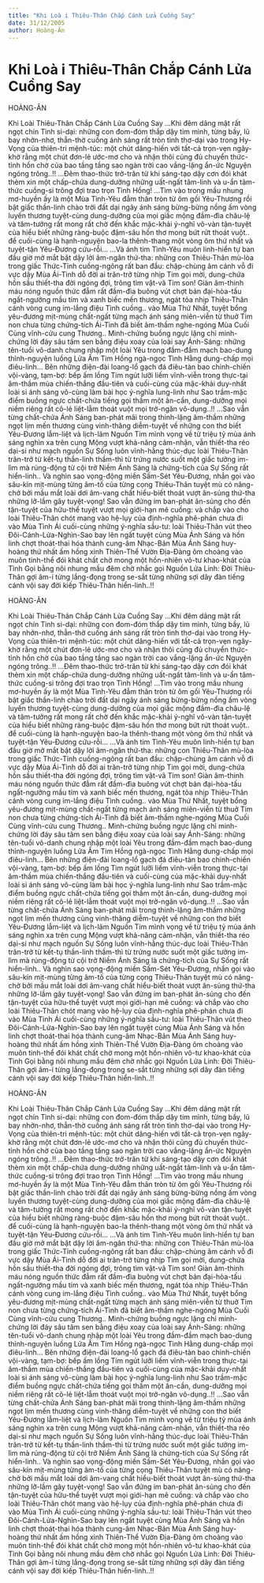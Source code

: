 ```yaml
---
title: "Khi Loà i Thiêu-Thân Chắp Cánh Lửa Cuồng Say"
date: 31/12/2005
author: Hoàng-Ân
---
```


# Khi Loà i Thiêu-Thân Chắp Cánh Lửa Cuồng Say

HOÀNG-ÂN

Khi Loài Thiêu-Thân Chắp Cánh Lửa Cuồng Say
       ...Khi đêm dâng mật rất ngọt chín Tình si-dại:  những con đom-đóm thắp dậy tim mình, từng bầy, lũ bay nhởn-nhơ, thẫn-thờ cuống ánh sáng rất tròn tình thơ-dại vào trong Hy-Vọng của thiên-tri mệnh-túc:  một chút dâng-hiến với tất-cả trọn-vẹn ngây-khờ rằng một chút đơn-lẻ ước-mơ cho và nhận thôi cũng đủ chuyển thức-tỉnh hồn chờ của bao tầng tầng sao ngàn trời cao vắng-lặng ẩn-ức Nguyện ngóng trông..!!
       ...Đêm thao-thức trở-trăn từ khi sáng-tạo dậy cơn đói khát thèm xin một chấp-chứa dung-dưỡng những uất-ngất tâm-linh và u-ẩn tâm-thức cuồng-si trông đợi trao trọn Tình Hồng!  ...Tìm vào trong mầu nhung mơ-huyền ấy là một Mùa Tình-Yêu đẫm thân tròn từ ôm gối Yêu-Thương rồi bật giấc thần-linh chào trời đất dại ngây ánh sáng bừng-bừng nồng ấm vòng luyến thương tuyệt-cùng dung-dưỡng của mọi giấc mộng đầm-đìa châu-lệ và tâm-tưởng rất mong rất chờ đến khắc mặc-khải ý-nghĩ vô-vàn tận-tuyệt của hiểu biết những ràng-buộc đậm-sâu hồn thơ mong bứt rứt thoát vuột.. để cuối-cùng là hạnh-nguyện bao-la thênh-thang một vòng ôm thứ nhất và tuyệt-tận Yêu-Đương cứu-rỗi...
       ...Và ánh tim Tình-Yêu muôn linh-hiển tự ban đầu giờ mở mắt bật dậy lời âm-ngân thứ-tha:  những con Thiêu-Thân mù-lòa trong giấc Thức-Tỉnh cuồng-ngông rất ban đầu:  chập-chùng âm cánh vỗ đi vực dậy Mùa Ái-Tình dỗ đời ai trăn-trở từng nhịp Tim gọi mời, dung-chứa hồn sầu thiết-tha đời ngóng đợi, trông tìm vật-vã Tim son!  Giàn âm-thinh máu nóng nguồn thức đẫm rất đầm-đìa buông vút chợt bản đại-hòa-tấu ngất-ngưởng mầu tím và xanh biếc mến thương, ngát tỏa nhịp Thiêu-Thân cánh vòng cung im-lắng điệu Tình cuồng.. vào Mùa Thứ Nhất, tuyệt bổng yêu-đương mịt-mùng chất-ngất từng mạch ánh sáng miên-viễn từ thuở Tim non chưa từng chứng-tích Ái-Tình đã biết âm-thầm nghe-ngóng Mùa Cuối Cùng vĩnh-cửu cung Thương..  Minh-chứng buồng ngực lặng chỉ minh-chứng lời đáy sâu tâm sen bằng điệu xoay của loài say Ánh-Sáng:  những tên-tuổi vô-danh chung nhập một loài Yêu trong đầm-đầm mạch bao-dung thỉnh-nguyện luồng Lửa Ấm Tim Hồng ngà-ngọc Tình Hằng dung-chấp mọi điêu-linh...  Bên những điện-đài loang-lổ gạch đá điêu-tàn bao chinh-chiến vội-vàng, tạm-bợ:  bếp ấm lồng Tim ngút lưỡi liếm vĩnh-viễn trong thực-tại âm-thầm mùa chiến-thắng đầu-tiên và cuối-cùng của mặc-khải duy-nhất loài si ánh sáng vô-cùng làm bài học ý-nghĩa lung-linh như Sao trầm-mặc điểm buồng ngực chất-chứa tiếng gọi thầm một ân-cần, dung-dưỡng mọi niềm riêng rất cô-lẻ liệt-lẫm thoát vuột mọi trở-ngăn vô-dụng..!!
       ...Sao vẫn từng chất-chứa Ánh Sáng ban-phát mãi trong thinh-lặng âm-thầm những ngọt lịm mến thương cùng vinh-thăng diễm-tuyệt về những con thơ biết Yêu-Đương lẫm-liệt và lịch-lãm Nguồn Tim mình vọng về từ triệu tỷ mùa ánh sáng nghìn xa trên cung Mộng vượt khả-năng cảm-nhận, vẫn thiết-tha réo dại-si như mạch nguồn Sự Sống luôn vĩnh-hằng thúc-dục loài Thiêu-Thân trăn-trở từ kết-tụ thần-linh thầm-thì từ trứng nước suốt một giấc tưởng im-lìm mà rúng-động từ cội trở Niềm Ánh Sáng là chứng-tích của Sự Sống rất hiển-linh.. Và nghìn sao vọng-động miền Sấm-Sét Yêu-Đương, nhắn gọi vào sâu-kín mịt-mùng từng âm-tố của từng cọng Thiêu-Thân tuyệt mù có nâng-chở bởi mầu mắt loài dơi âm-vang chất hiểu-biết thoát vượt ân-sủng thứ-tha những lỡ-lầm gây tuyệt-vọng!  Sao vẫn đứng im ban-phát ân-sủng cho đến tận-tuyệt của hữu-thể tuyệt vượt mọi giới-hạn mê cuồng: và chắp vào cho loài Thiêu-Thân chót mang vào hệ-lụy của định-nghĩa phê-phán chưa đi vào Mùa Tình Ái cuối-cùng những ý-nghĩa sầu-tư:  loài Thiêu-Thân vút theo Đôi-Cánh-Lửa-Nghìn-Sao bay lên ngất tuyệt cùng Mùa Ánh Sáng và hồn linh chợt thoát-thai hóa thành cung-âm Nhạc-Bản Mùa Ánh Sáng huy-hoàng thứ nhất ấm hồng xinh Thiên-Thể Vườn Địa-Đàng ôm choàng vào muôn tinh-thể đói khát chất chờ mong một hồn-nhiên vô-tư khao-khát của Tình Gọi bằng nôi nhung mầu đêm chờ nhắc gọi Nguồn Lửa Linh:  Đời Thiêu-Thân gợi âm-ỉ từng lắng-đọng trong se-sắt từng những sợi dây đàn tiếng cánh vội say đời kiếp Thiêu-Thân hiển-linh..!!

HOÀNG-ÂN

Khi Loài Thiêu-Thân Chắp Cánh Lửa Cuồng Say
       ...Khi đêm dâng mật rất ngọt chín Tình si-dại:  những con đom-đóm thắp dậy tim mình, từng bầy, lũ bay nhởn-nhơ, thẫn-thờ cuống ánh sáng rất tròn tình thơ-dại vào trong Hy-Vọng của thiên-tri mệnh-túc:  một chút dâng-hiến với tất-cả trọn-vẹn ngây-khờ rằng một chút đơn-lẻ ước-mơ cho và nhận thôi cũng đủ chuyển thức-tỉnh hồn chờ của bao tầng tầng sao ngàn trời cao vắng-lặng ẩn-ức Nguyện ngóng trông..!!
       ...Đêm thao-thức trở-trăn từ khi sáng-tạo dậy cơn đói khát thèm xin một chấp-chứa dung-dưỡng những uất-ngất tâm-linh và u-ẩn tâm-thức cuồng-si trông đợi trao trọn Tình Hồng!  ...Tìm vào trong mầu nhung mơ-huyền ấy là một Mùa Tình-Yêu đẫm thân tròn từ ôm gối Yêu-Thương rồi bật giấc thần-linh chào trời đất dại ngây ánh sáng bừng-bừng nồng ấm vòng luyến thương tuyệt-cùng dung-dưỡng của mọi giấc mộng đầm-đìa châu-lệ và tâm-tưởng rất mong rất chờ đến khắc mặc-khải ý-nghĩ vô-vàn tận-tuyệt của hiểu biết những ràng-buộc đậm-sâu hồn thơ mong bứt rứt thoát vuột.. để cuối-cùng là hạnh-nguyện bao-la thênh-thang một vòng ôm thứ nhất và tuyệt-tận Yêu-Đương cứu-rỗi...
       ...Và ánh tim Tình-Yêu muôn linh-hiển tự ban đầu giờ mở mắt bật dậy lời âm-ngân thứ-tha:  những con Thiêu-Thân mù-lòa trong giấc Thức-Tỉnh cuồng-ngông rất ban đầu:  chập-chùng âm cánh vỗ đi vực dậy Mùa Ái-Tình dỗ đời ai trăn-trở từng nhịp Tim gọi mời, dung-chứa hồn sầu thiết-tha đời ngóng đợi, trông tìm vật-vã Tim son!  Giàn âm-thinh máu nóng nguồn thức đẫm rất đầm-đìa buông vút chợt bản đại-hòa-tấu ngất-ngưởng mầu tím và xanh biếc mến thương, ngát tỏa nhịp Thiêu-Thân cánh vòng cung im-lắng điệu Tình cuồng.. vào Mùa Thứ Nhất, tuyệt bổng yêu-đương mịt-mùng chất-ngất từng mạch ánh sáng miên-viễn từ thuở Tim non chưa từng chứng-tích Ái-Tình đã biết âm-thầm nghe-ngóng Mùa Cuối Cùng vĩnh-cửu cung Thương..  Minh-chứng buồng ngực lặng chỉ minh-chứng lời đáy sâu tâm sen bằng điệu xoay của loài say Ánh-Sáng:  những tên-tuổi vô-danh chung nhập một loài Yêu trong đầm-đầm mạch bao-dung thỉnh-nguyện luồng Lửa Ấm Tim Hồng ngà-ngọc Tình Hằng dung-chấp mọi điêu-linh...  Bên những điện-đài loang-lổ gạch đá điêu-tàn bao chinh-chiến vội-vàng, tạm-bợ:  bếp ấm lồng Tim ngút lưỡi liếm vĩnh-viễn trong thực-tại âm-thầm mùa chiến-thắng đầu-tiên và cuối-cùng của mặc-khải duy-nhất loài si ánh sáng vô-cùng làm bài học ý-nghĩa lung-linh như Sao trầm-mặc điểm buồng ngực chất-chứa tiếng gọi thầm một ân-cần, dung-dưỡng mọi niềm riêng rất cô-lẻ liệt-lẫm thoát vuột mọi trở-ngăn vô-dụng..!!
       ...Sao vẫn từng chất-chứa Ánh Sáng ban-phát mãi trong thinh-lặng âm-thầm những ngọt lịm mến thương cùng vinh-thăng diễm-tuyệt về những con thơ biết Yêu-Đương lẫm-liệt và lịch-lãm Nguồn Tim mình vọng về từ triệu tỷ mùa ánh sáng nghìn xa trên cung Mộng vượt khả-năng cảm-nhận, vẫn thiết-tha réo dại-si như mạch nguồn Sự Sống luôn vĩnh-hằng thúc-dục loài Thiêu-Thân trăn-trở từ kết-tụ thần-linh thầm-thì từ trứng nước suốt một giấc tưởng im-lìm mà rúng-động từ cội trở Niềm Ánh Sáng là chứng-tích của Sự Sống rất hiển-linh.. Và nghìn sao vọng-động miền Sấm-Sét Yêu-Đương, nhắn gọi vào sâu-kín mịt-mùng từng âm-tố của từng cọng Thiêu-Thân tuyệt mù có nâng-chở bởi mầu mắt loài dơi âm-vang chất hiểu-biết thoát vượt ân-sủng thứ-tha những lỡ-lầm gây tuyệt-vọng!  Sao vẫn đứng im ban-phát ân-sủng cho đến tận-tuyệt của hữu-thể tuyệt vượt mọi giới-hạn mê cuồng: và chắp vào cho loài Thiêu-Thân chót mang vào hệ-lụy của định-nghĩa phê-phán chưa đi vào Mùa Tình Ái cuối-cùng những ý-nghĩa sầu-tư:  loài Thiêu-Thân vút theo Đôi-Cánh-Lửa-Nghìn-Sao bay lên ngất tuyệt cùng Mùa Ánh Sáng và hồn linh chợt thoát-thai hóa thành cung-âm Nhạc-Bản Mùa Ánh Sáng huy-hoàng thứ nhất ấm hồng xinh Thiên-Thể Vườn Địa-Đàng ôm choàng vào muôn tinh-thể đói khát chất chờ mong một hồn-nhiên vô-tư khao-khát của Tình Gọi bằng nôi nhung mầu đêm chờ nhắc gọi Nguồn Lửa Linh:  Đời Thiêu-Thân gợi âm-ỉ từng lắng-đọng trong se-sắt từng những sợi dây đàn tiếng cánh vội say đời kiếp Thiêu-Thân hiển-linh..!!

HOÀNG-ÂN

Khi Loài Thiêu-Thân Chắp Cánh Lửa Cuồng Say
       ...Khi đêm dâng mật rất ngọt chín Tình si-dại:  những con đom-đóm thắp dậy tim mình, từng bầy, lũ bay nhởn-nhơ, thẫn-thờ cuống ánh sáng rất tròn tình thơ-dại vào trong Hy-Vọng của thiên-tri mệnh-túc:  một chút dâng-hiến với tất-cả trọn-vẹn ngây-khờ rằng một chút đơn-lẻ ước-mơ cho và nhận thôi cũng đủ chuyển thức-tỉnh hồn chờ của bao tầng tầng sao ngàn trời cao vắng-lặng ẩn-ức Nguyện ngóng trông..!!
       ...Đêm thao-thức trở-trăn từ khi sáng-tạo dậy cơn đói khát thèm xin một chấp-chứa dung-dưỡng những uất-ngất tâm-linh và u-ẩn tâm-thức cuồng-si trông đợi trao trọn Tình Hồng!  ...Tìm vào trong mầu nhung mơ-huyền ấy là một Mùa Tình-Yêu đẫm thân tròn từ ôm gối Yêu-Thương rồi bật giấc thần-linh chào trời đất dại ngây ánh sáng bừng-bừng nồng ấm vòng luyến thương tuyệt-cùng dung-dưỡng của mọi giấc mộng đầm-đìa châu-lệ và tâm-tưởng rất mong rất chờ đến khắc mặc-khải ý-nghĩ vô-vàn tận-tuyệt của hiểu biết những ràng-buộc đậm-sâu hồn thơ mong bứt rứt thoát vuột.. để cuối-cùng là hạnh-nguyện bao-la thênh-thang một vòng ôm thứ nhất và tuyệt-tận Yêu-Đương cứu-rỗi...
       ...Và ánh tim Tình-Yêu muôn linh-hiển tự ban đầu giờ mở mắt bật dậy lời âm-ngân thứ-tha:  những con Thiêu-Thân mù-lòa trong giấc Thức-Tỉnh cuồng-ngông rất ban đầu:  chập-chùng âm cánh vỗ đi vực dậy Mùa Ái-Tình dỗ đời ai trăn-trở từng nhịp Tim gọi mời, dung-chứa hồn sầu thiết-tha đời ngóng đợi, trông tìm vật-vã Tim son!  Giàn âm-thinh máu nóng nguồn thức đẫm rất đầm-đìa buông vút chợt bản đại-hòa-tấu ngất-ngưởng mầu tím và xanh biếc mến thương, ngát tỏa nhịp Thiêu-Thân cánh vòng cung im-lắng điệu Tình cuồng.. vào Mùa Thứ Nhất, tuyệt bổng yêu-đương mịt-mùng chất-ngất từng mạch ánh sáng miên-viễn từ thuở Tim non chưa từng chứng-tích Ái-Tình đã biết âm-thầm nghe-ngóng Mùa Cuối Cùng vĩnh-cửu cung Thương..  Minh-chứng buồng ngực lặng chỉ minh-chứng lời đáy sâu tâm sen bằng điệu xoay của loài say Ánh-Sáng:  những tên-tuổi vô-danh chung nhập một loài Yêu trong đầm-đầm mạch bao-dung thỉnh-nguyện luồng Lửa Ấm Tim Hồng ngà-ngọc Tình Hằng dung-chấp mọi điêu-linh...  Bên những điện-đài loang-lổ gạch đá điêu-tàn bao chinh-chiến vội-vàng, tạm-bợ:  bếp ấm lồng Tim ngút lưỡi liếm vĩnh-viễn trong thực-tại âm-thầm mùa chiến-thắng đầu-tiên và cuối-cùng của mặc-khải duy-nhất loài si ánh sáng vô-cùng làm bài học ý-nghĩa lung-linh như Sao trầm-mặc điểm buồng ngực chất-chứa tiếng gọi thầm một ân-cần, dung-dưỡng mọi niềm riêng rất cô-lẻ liệt-lẫm thoát vuột mọi trở-ngăn vô-dụng..!!
       ...Sao vẫn từng chất-chứa Ánh Sáng ban-phát mãi trong thinh-lặng âm-thầm những ngọt lịm mến thương cùng vinh-thăng diễm-tuyệt về những con thơ biết Yêu-Đương lẫm-liệt và lịch-lãm Nguồn Tim mình vọng về từ triệu tỷ mùa ánh sáng nghìn xa trên cung Mộng vượt khả-năng cảm-nhận, vẫn thiết-tha réo dại-si như mạch nguồn Sự Sống luôn vĩnh-hằng thúc-dục loài Thiêu-Thân trăn-trở từ kết-tụ thần-linh thầm-thì từ trứng nước suốt một giấc tưởng im-lìm mà rúng-động từ cội trở Niềm Ánh Sáng là chứng-tích của Sự Sống rất hiển-linh.. Và nghìn sao vọng-động miền Sấm-Sét Yêu-Đương, nhắn gọi vào sâu-kín mịt-mùng từng âm-tố của từng cọng Thiêu-Thân tuyệt mù có nâng-chở bởi mầu mắt loài dơi âm-vang chất hiểu-biết thoát vượt ân-sủng thứ-tha những lỡ-lầm gây tuyệt-vọng!  Sao vẫn đứng im ban-phát ân-sủng cho đến tận-tuyệt của hữu-thể tuyệt vượt mọi giới-hạn mê cuồng: và chắp vào cho loài Thiêu-Thân chót mang vào hệ-lụy của định-nghĩa phê-phán chưa đi vào Mùa Tình Ái cuối-cùng những ý-nghĩa sầu-tư:  loài Thiêu-Thân vút theo Đôi-Cánh-Lửa-Nghìn-Sao bay lên ngất tuyệt cùng Mùa Ánh Sáng và hồn linh chợt thoát-thai hóa thành cung-âm Nhạc-Bản Mùa Ánh Sáng huy-hoàng thứ nhất ấm hồng xinh Thiên-Thể Vườn Địa-Đàng ôm choàng vào muôn tinh-thể đói khát chất chờ mong một hồn-nhiên vô-tư khao-khát của Tình Gọi bằng nôi nhung mầu đêm chờ nhắc gọi Nguồn Lửa Linh:  Đời Thiêu-Thân gợi âm-ỉ từng lắng-đọng trong se-sắt từng những sợi dây đàn tiếng cánh vội say đời kiếp Thiêu-Thân hiển-linh..!!

